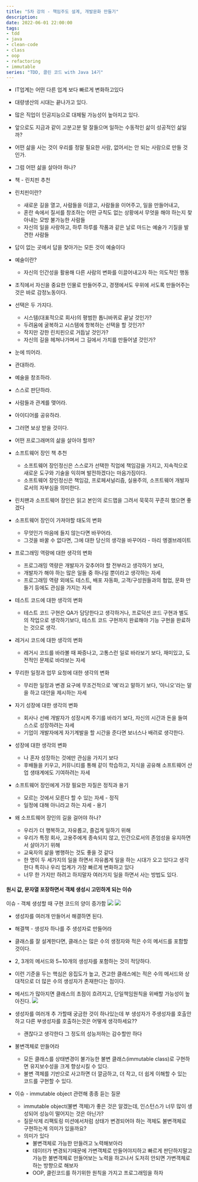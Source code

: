 ```yaml
---
title: "5차 강의 - 책임주도 설계, 개발문화 만들기"
description:
date: 2022-06-01 22:00:00
tags:
- tdd
- java
- clean-code
- class
- oop
- refactoring
- immutable
series: "TDD, 클린 코드 with Java 14기"
---
```


* IT업계는 어떤 다른 업계 보다 빠르게 변화하고있다
* 대량생산의 시대는 끝나가고 있다.
* 많은 직업이 인공지능으로 대체될 가능성이 높아지고 있다.
* 앞으로도 지금과 같이 고분고분 말 잘들으며 일하는 수동적인 삶이 성공적인 삶일까?
* 어떤 삶을 사는 것이 우리를 정말 필요한 사람, 없어서는 안 되는 사람으로 만들 것인가.
* 그럼 어떤 삶을 살아야 하나?
* 책 - 린치핀 추천
* 린치핀이란?
  * 새로운 길을 열고, 사람들을 이끌고, 사람들을 이어주고, 일을 만들어내고,
  * 혼란 속에서 질서를 창조하는 어떤 규칙도 없는 상황에서 무엇을 해야 하는지 찾아내는 모방 불가능한 사람들
  * 자신의 일을 사랑하고, 하루 하루를 작품과 같은 날로 마드는 예술가 기질을 발견한 사람들

* 답이 없는 곳에서 답을 찾아가는 모든 것이 예술이다
* 예술이란?
  * 자신의 인간성을 활용해 다른 사람의 변화를 이끌어내고자 하는 의도적인 행동
* 조직에서 자신을 중요한 인물로 만들어주고, 경쟁에서도 우위에 서도록 만들어주는 것은 바로 감정노동이다.
* 선택은 두 가지다.
  * 시스템(대표적으로 회사)의 평범한 톱니바퀴로 끝날 것인가?
  * 두려움에 굴복하고 시스템에 항복하는 선택을 할 것인가?
  * 작지만 강한 린치핀으로 거듭날 것인가?
  * 자신의 길을 헤쳐나가며서 그 길에서 가치를 만들어낼 것인가?
* 눈에 띄어라.
* 관대하라.
* 예술을 창조하라.
* 스스로 판단하라.
* 사람들과 관계를 맺어라.
* 아이디어를 공유하라.
* 그러면 보상 받을 것이다.
* 어떤 프로그래머의 삶을 살아야 할까?
* 소프트웨어 장인 책 추천
  * 소프트웨어 장인정신은 스스로가 선택한 직업에 책임감을 가지고, 지속적으로 새로운 도구와 기술을 익히며 발전하겠다는 마음가짐이다.
  * 소프트웨어 장인정신은 책임감, 프로페셔널리즘, 실용주의, 소프트웨어 개발자로서의 자부심을 의미한다.
* 린치팬과 소프트웨어 장인은 읽고 본인의 로드맵을 그려서 묵묵히 꾸준히 했으면 좋겠다
* 소프트웨어 장인이 가져야할 태도의 변화
  * 무엇인가 마음에 들지 않는다면 바꾸어라.
  * 그것을 바꿀 수 없다면, 그에 대한 당신의 생각을 바꾸어라 - 마리 엥겔브레이트
* 프로그래밍 역량에 대한 생각의 변화
  * 프로그래밍 역량은 개발자가 갖추어야 할 전부라고 생각하기 보다,
  * 개발자가 해야 하는 많은 일들 중 하나일 뿐이라고 생각하는 자세
  * 프로그래밍 역량 외에도 테스트, 배포 자동화, 고객/구성원들과의 협업, 문화 만들기 등에도 관심을 가지는 자세
* 테스트 코드에 대한 생각의 변화
  * 테스트 코드 구현은 QA가 담당한다고 생각하거나, 프로덕션 코드 구현과 별도의 작업으로 생각하기보다, 테스트 코드 구현까지 완료해야 기능 구현을 완료하는 것으로 생각.
* 레거시 코드에 대한 생각의 변화
  * 레거시 코드를 바라볼 때 짜증나고, 고통스런 일로 바라보기 보다, 재미있고, 도전적인 문제로 바라보는 자세
* 무리한 일정과 업무 요청에 대한 생각의 변화
  * 무리한 일정과 변경 요구에 무조건적으로 ‘예'라고 말하기 보다, ‘아니오'라는 말을 하고 대안을 제시하는 자세
* 자기 성장에 대한 생각의 변화
  * 회사나 선배 개발자가 성장시켜 주기를 바라기 보다, 자신의 시간과 돈을 들여 스스로 성장하려는 자세
  * 기업이 개발자에게 자기계발을 할 시간을 준다면 보너스나 배려로 생각한다.
* 성장에 대한 생각의 변화
  * 나 혼자 성장하는 것에만 관심을 가지기 보다
  * 후배들을 키우고, 커뮤니티를 통해 같이 학습하고, 지식을 공유해 소프트웨어 산업 생태계에도 기여하려는 자세
* 소프트웨어 장인에게 가장 필요한 자질은 정직과 용기
  * 모르는 것에서 모른다 할 수 있는 자세 - 정직
  * 일정에 대해 아니라고 하는 자세 - 용기
* 왜 소프트웨어 장인의 길을 걸어야 하나?
  * 우리가 더 행복하고, 자유롭고, 즐겁게 일하기 위해
  * 우리가 특정 회사, 고용주에게 종속되지 않고, 인간으로서의 존엄성을 유지하면서 살아가기 위해
  * 교육자의 삶을 병행하는 것도 좋을 것 같다
  * 한 명이 두 세가지의 일을 하면서 자유롭게 일을 하는 시대가 오고 있다고 생각 한다 특히나 우리 업계가 가장 빠르게 변화하고 있다
  * 너무 한 가지만 하려고 하지말자 여러가지 일을 하면서 사는 방법도 있다.

#### 원시 값, 문자열 포장하면서 객체 생성시 고민하게 되는 이슈
이슈 - 객체 생성할 때 구현 코드의 양이 증가함
![](images/로또넘버객체포장.png)
![](images/LottoTest.png)
* 생성자를 여러개 만들어서 해결하면 된다.
* 해결책 - 생성자 하나를 주 생성자로 만들어라
* 클래스를 잘 설계한다면, 클래스는 많은 수의 생정자와 적은 수의 메서드를 포함할 것이다.
* 2, 3개의 메서드와 5~10개의 생성자를 포함하는 것이 적당하다.
* 이런 기준을 두는 핵심은 응집도가 높고, 견고한 클래스에는 적은 수의 메서드와 상대적으로 더 많은 수의 생성자가 존재한다는 점이다.
* 메서드가 많아지면 클래스의 초점이 흐려지고, 단일책임원칙을 위배할 가능성이 높아진다.
![](images/Cash생성자.png)

* 생성자를 여러개 추 가할때 궁금한 것이 하나있는데 부 생성자가 주생성자를 호출안하고 다른 부생성자를 호출하는것은 어떻게 생각하세요??
  * 괜찮다고 생각한다 그 정도의 성능저하는 감수할만 하다
* 불변객체로 만들어라
  * 모든 클래스를 상태변경이 불가능한 불변 클래스(immutable class)로 구현하면 유지보수성을 크게 향상시킬 수 있다.
  * 불변 객체를 기반으로 사고하면 더 깔금하고, 더 작고, 더 쉽게 이해할 수 있는 코드를 구현할 수 있다.
* 이슈 - immutable object 관련해 종종 듣는 질문
  * immutable object(불변 객체)가 좋은 것은 알겠는데, 인스턴스가 너무 많이 생성되어 성능이 떨어지는 것은 아닌가?
  * 질문삭제 리팩토링 미션에서처럼 상태가 변경되어야 하는 객체도 불변객체로 구현하는게 의미가 있을까요?
  * 의미가 있다
    * 불변객체로 가능한 만들려고 노력해보아라
    * 데이터가 변경되기때문에 가변객체로 만들어야지하고 빠르게 판단하지말고 가능한 불변객체로 만들어보는 노력을 하고나서 도저히 안되면 가변객체로 하는 방향으로 해보자
    * OOP, 클린코드를 하기위한 원칙을 가지고 프로그래밍을 하자


